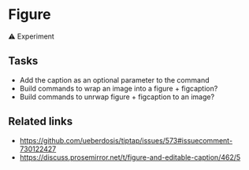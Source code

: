 # Figure

⚠️ Experiment

## Tasks
* Add the caption as an optional parameter to the command
* Build commands to wrap an image into a figure + figcaption?
* Build commands to unrwap figure + figcaption to an image?

## Related links
* https://github.com/ueberdosis/tiptap/issues/573#issuecomment-730122427
* https://discuss.prosemirror.net/t/figure-and-editable-caption/462/5

<demo name="Experiments/Figure" />
